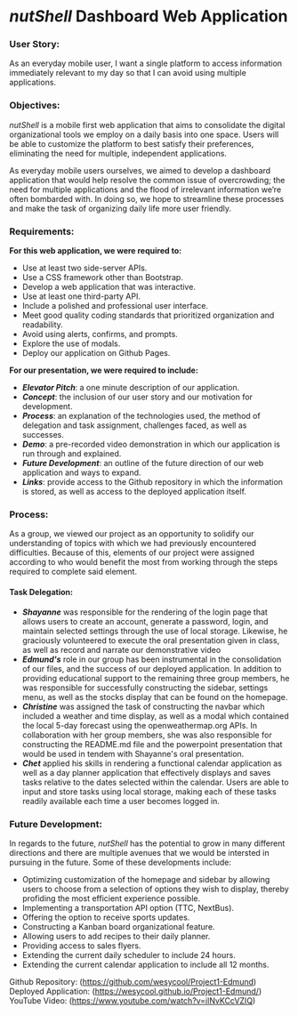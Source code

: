 # ***nutShell*** Dashboard Web Application

### User Story:
As an everyday mobile user, I want a single platform to access information immediately relevant to my day so that I can avoid using multiple applications.
### Objectives:
*nutShell* is a mobile first web application that aims to consolidate the digital organizational tools we employ on a daily basis into one space. Users will be able to customize the platform to best satisfy their preferences, eliminating the need for multiple, independent applications. 

As everyday mobile users ourselves, we aimed to develop a dashboard application that would help resolve the common issue of overcrowding; the need for multiple applications and the flood of irrelevant information we’re often bombarded with. In doing so, we hope to streamline these processes and make the task of organizing daily life more user friendly.

### Requirements:
**For this web application, we were required to:**
* Use at least two side-server APIs.
* Use a CSS framework other than Bootstrap.
* Develop a web application that was interactive.
* Use at least one third-party API.
* Include a polished and professional user interface.
* Meet good quality coding standards that prioritized organization and readability.
* Avoid using alerts, confirms, and prompts.
* Explore the use of modals.
* Deploy our application on Github Pages.

**For our presentation, we were required to include:**   
* ***Elevator Pitch***: a one minute description of our application.
* ***Concept***: the inclusion of our user story and our motivation for development.
* ***Process***: an explanation of the technologies used, the method of delegation and task assignment, challenges faced, as well as successes.
* ***Demo***: a pre-recorded video demonstration in which our application is run through and explained.
* ***Future Development***: an outline of the future direction of our web application and ways to expand.
* ***Links***: provide access to the Github repository in which the information is stored, as well as access to the deployed application itself. 
### Process:
As a group, we viewed our project as an opportunity to solidify our understanding of topics with which we had previously encountered difficulties. Because of this, elements of our project were assigned according to who would benefit the most from working through the steps required to complete said element. 

#### **Task Delegation:** ####
* ***Shayanne*** was responsible for the rendering of the login page that allows users to create an account, generate a password, login, and maintain selected settings through the use of local storage. Likewise, he graciously volunteered to execute the oral presentation given in class, as well as record and narrate our demonstrative video
* ***Edmund's*** role in our group has been instrumental in the consolidation of our files, and the success of our deployed application. In addition to providing educational support to the remaining three group members, he was responsible for successfully constructing the sidebar, settings menu, as well as the stocks display that can be found on the homepage. 
* ***Christine*** was assigned the task of constructing the navbar which included a weather and time display, as well as a modal which contained the local 5-day forecast using the openweathermap.org APIs. In collaboration with her group members, she was also responsible for constructing the README.md file and the powerpoint presentation that would be used in tendem with Shayanne's oral presentation.
* ***Chet*** applied his skills in rendering a functional calendar application as well as a day planner application that effectively displays and saves tasks relative to the dates selected within the calendar. Users are able to input and store tasks using local storage, making each of these tasks readily available each time a user becomes logged in.

### Future Development:
In regards to the future, *nutShell* has the potential to grow in many different directions and there are multiple avenues that we would be intersted in pursuing in the future. Some of these developments include:
* Optimizing customization of the homepage and sidebar by allowing users to choose from a selection of options they wish to display, thereby profiding the most efficient experience possible. 
* Implementing a transportation API option (TTC, NextBus).
* Offering the option to receive sports updates.
* Constructing a Kanban board organizational feature.
* Allowing users to add recipes to their daily planner. 
* Providing access to sales flyers.
* Extending the current daily scheduler to include 24 hours.
* Extending the current calendar application to include all 12 months.


Github Repository: (https://github.com/wesycool/Project1-Edmund)   
Deployed Application: (https://wesycool.github.io/Project1-Edmund/)
YouTube Video: (https://www.youtube.com/watch?v=ilNvKCcVZIQ)